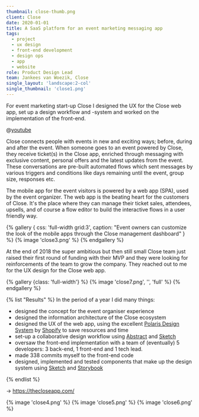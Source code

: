 ```yaml
---
thumbnail: close-thumb.png
client: Close
date: 2020-01-01
title: A SaaS platform for an event marketing messaging app
tags:
  - project
  - ux design
  - front-end development
  - design ops
  - app
  - website
role: Product Design Lead
team: Jankees van Woezik, Close
single_layout: 'landscape:2-col'
single_thumbnail: 'close1.png'
---
```


For event marketing start-up Close I designed the UX for the Close web app, set up a design workflow and -system and worked on the implementation of the front-end.

@[youtube](https://www.youtube.com/watch?v=254V6LXDePc)

Close connects people with events in new and exciting ways; before, during and after the event. When someone goes to an event powered by Close, they receive ticket(s) in the Close app, enriched through messaging with exclusive content, personal offers and the latest updates from the event. These conversations are pre-built automated flows which sent messages by various triggers and conditions like days remaining until the event, group size, responses etc.

The mobile app for the event visitors is powered by a web app (SPA), used by the event organizer. The web app is the beating heart for the customers of Close. It's the place where they can manage their ticket sales, attendees, upsells, and of course a flow editor to build the interactive flows in a user friendly way.

{% gallery {
  css: 'full-width grid:3',
  caption: "Event owners can customize the look of the mobile apps through the Close management dashboard"
} %}
{% image 'close3.png' %}
{% endgallery %}

At the end of 2018 the super ambitious but then still small Close team just raised their first round of funding with their MVP and they were looking for reinforcements of the team to grow the company. They reached out to me for the UX design for the Close web app.

{% gallery {class: 'full-width'} %}
{% image 'close7.png', '', 'full' %}
{% endgallery %}

{% list "Results" %}
In the period of a year I did many things:

- designed the concept for the event organiser experience
- designed the information architecture of the Close ecosystem
- designed the UX of the web app, using the excellent [Polaris Design System](https://polaris.shopify.com/) by [Shopify](https://shopify.com) to save resources and time
- set-up a collaborative design workflow using [Abstract](https://getabstract.com) and [Sketch](https://sketch.com)
- oversaw the front-end implementation with a team of (eventually) 5 developers: 3 back-end, 1 front-end and 1 tech lead.
- made 338 commits myself to the front-end code
- designed, implemented and tested components that make up the design system using [Sketch](https://sketch.com) and [Storybook](https://storybook.js.org/)

{% endlist %}

&rarr; https://thecloseapp.com/

<div class="block gallery grid:close grid:wide">

{% image 'close4.png' %}
{% image 'close5.png' %}
{% image 'close6.png' %}

</div>